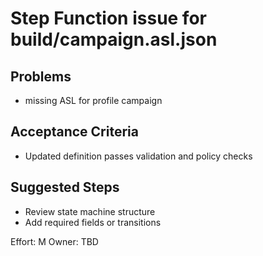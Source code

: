 # Step Function issue for build/campaign.asl.json

## Problems
- missing ASL for profile campaign

## Acceptance Criteria
- Updated definition passes validation and policy checks

## Suggested Steps
- Review state machine structure
- Add required fields or transitions

Effort: M
Owner: TBD
